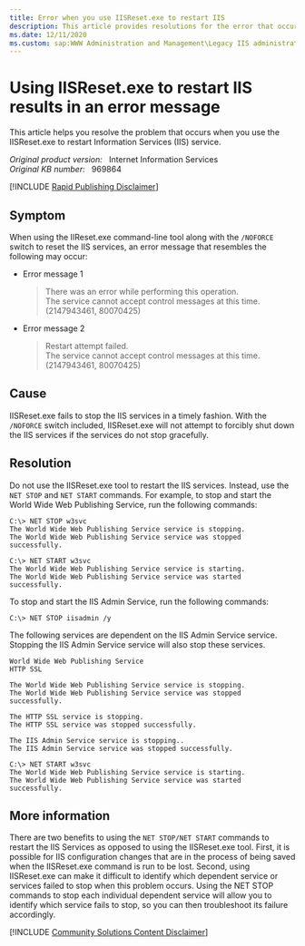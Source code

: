 ```yaml
---
title: Error when you use IISReset.exe to restart IIS
description: This article provides resolutions for the error that occurs when you use the  IISReset.exe to restart IIS service.
ms.date: 12/11/2020
ms.custom: sap:WWW Administration and Management\Legacy IIS administration scripts
---
```

# Using IISReset.exe to restart IIS results in an error message

This article helps you resolve the problem that occurs when you use the IISReset.exe to restart Information Services (IIS) service.

_Original product version:_ &nbsp; Internet Information Services  
_Original KB number:_ &nbsp; 969864

[!INCLUDE [Rapid Publishing Disclaimer](../../../../includes/rapid-publishing-disclaimer.md)]

## Symptom

When using the IIReset.exe command-line tool along with the `/NOFORCE` switch to reset the IIS services, an error message that resembles the following may occur:

- Error message 1

    > There was an error while performing this operation.  
    The service cannot accept control messages at this time. (2147943461, 80070425)

- Error message 2

    > Restart attempt failed.  
    The service cannot accept control messages at this time. (2147943461, 80070425)

## Cause

IISReset.exe fails to stop the IIS services in a timely fashion. With the `/NOFORCE` switch included, IISReset.exe will not attempt to forcibly shut down the IIS services if the services do not stop gracefully.

## Resolution

Do not use the IISReset.exe tool to restart the IIS services. Instead, use the `NET STOP` and `NET START` commands. For example, to stop and start the World Wide Web Publishing Service, run the following commands:

```console
C:\> NET STOP w3svc
The World Wide Web Publishing Service service is stopping.
The World Wide Web Publishing Service service was stopped successfully.

C:\> NET START w3svc
The World Wide Web Publishing Service service is starting.
The World Wide Web Publishing Service service was started successfully.
```

To stop and start the IIS Admin Service, run the following commands:

```console
C:\> NET STOP iisadmin /y
```

The following services are dependent on the IIS Admin Service service.
Stopping the IIS Admin Service service will also stop these services.

```console
World Wide Web Publishing Service  
HTTP SSL

The World Wide Web Publishing Service service is stopping.  
The World Wide Web Publishing Service service was stopped successfully.

The HTTP SSL service is stopping.  
The HTTP SSL service was stopped successfully.

The IIS Admin Service service is stopping..  
The IIS Admin Service service was stopped successfully.
```

```console
C:\> NET START w3svc
The World Wide Web Publishing Service service is starting.
The World Wide Web Publishing Service service was started successfully.
```

## More information

There are two benefits to using the `NET STOP/NET START` commands to restart the IIS Services as opposed to using the IISReset.exe tool. First, it is possible for IIS configuration changes that are in the process of being saved when the IISReset.exe command is run to be lost. Second, using IISReset.exe can make it difficult to identify which dependent service or services failed to stop when this problem occurs. Using the NET STOP commands to stop each individual dependent service will allow you to identify which service fails to stop, so you can then troubleshoot its failure accordingly.

[!INCLUDE [Community Solutions Content Disclaimer](../../../../includes/community-solutions-content-disclaimer.md)]
